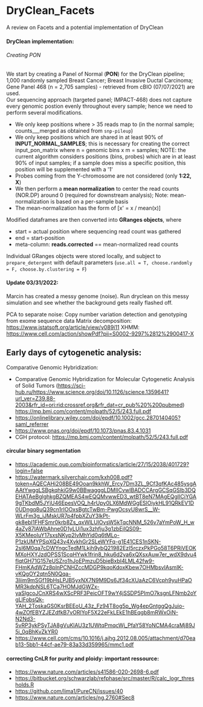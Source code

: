 # DryClean_Facets
A review on Facets and a potential implementation of DryClean

#### DryClean implementation:   
###### Creating PON
We start by creating a Panel of Normal (**PON**) for the DryClean pipeline;   
1,000 randomly sampled Breast Cancer; Breast Invasive Ductal Carcinoma; Gene Panel 468 (n = 2,705 samples) - retrieved from cBIO (07/07/2021) are used.    
Our sequencing approach (targeted panel; IMPACT-468) does not capture every genomic postion evenly throughout every sample; hence we need to perform several modifications.   
* We only keep positions where > 35 reads map to (in the normal sample; counts___merged as obtained from `snp-pileup`)   
* We only keep positions which are shared in at least 90% of **INPUT_NORMAL_SAMPLES**; this is necessary for creating the correct input_pon_matrix where n = genomic bins x m = samples; NOTE: the current algorithm considers positions (bins, probes) which are in at least 90% of input samples; if a sample does miss a specific position, this position will be supplemented with a '1'
* Probes coming from the Y-chromosome are not considered (only **1:22, X**)   
* We then perform a **mean normalization** to center the read counts (NOR.DP) around 0 (required for downstream analysis); Note: mean-normalization is based on a per-sample basis  
* The mean-normalization has the form of [x' = x / mean(x)]  

Modified dataframes are then converted into **GRanges objects**, where   
* start = actual position where sequencing read count was gathered
* end = start-position
* meta-column: **reads.corrected** == mean-normalized read counts   

Individual GRanges objects were stored locally, and subject to `prepare_detergent` with default parameters (`use.all = T, choose.randomly = F, choose.by.clustering = F`)


#### Update 03/31/2022:  
Marcin has created a messy genome (noise). Run dryclean on this messy simulation and see whether the background gets really flashed off. 

PCA to separate noise: Copy number variation detection and genotyping
from exome sequence data
Matrix decomposition: https://www.jstatsoft.org/article/view/v089i11
XHMM: https://www.cell.com/action/showPdf?pii=S0002-9297%2812%2900417-X

## Early days of cytogenetic analysis:
Comparative Genomic Hybridization:    
- Comparative Genomic Hybridization for Molecular Cytogenetic Analysis of Solid Tumors (https://sci-hub.ru/https://www.science.org/doi/10.1126/science.1359641?url_ver=Z39.88-2003&rfr_id=ori:rid:crossref.org&rfr_dat=cr_pub%20%200pubmed)
https://mp.bmj.com/content/molpath/52/5/243.full.pdf  
- https://onlinelibrary.wiley.com/doi/epdf/10.1002/gcc.2870140405?saml_referrer    
- https://www.pnas.org/doi/epdf/10.1073/pnas.83.4.1031   
- CGH protocol: https://mp.bmj.com/content/molpath/52/5/243.full.pdf 

#### circular binary segmentation
- https://academic.oup.com/bioinformatics/article/27/15/2038/401729?login=false   
- https://watermark.silverchair.com/kxh008.pdf?token=AQECAHi208BE49Ooan9kkhW_Ercy7Dm3ZL_9Cf3qfKAc485ysgAAAtYwggLSBgkqhkiG9w0BBwagggLDMIICvwIBADCCArgGCSqGSIb3DQEHATAeBglghkgBZQMEAS4wEQQMvwwED3_wtBT8eN7MAgEQgIICiYGA9gTKbdM5JYjU46EpesVOQ_h4rUpy0LX6MdWGgESlOiykHL91QRkEV1D0UDngq8uQ39cn1rIOOxsBgtcTwBm-PwgOcsyU8wrS__W-WLrFm3g_iJMskUR7p4fpbXZuY3lkPt-gk8ebI1FHFSmr0krb8Zs_qxWlLUlOvsW5kTqcNNM_526v7aYmPoW_H_w4aZy87lAWbAhne0D1yLUj1ux3zhfju3g1zbEjlQS09-X5KMeoIuY17sxsNKyp2IvMhYid0q6tMLo-P1zkUMYPSqXQ43v4XvkhGr2SLeWYFq-g1E41CES1nSKN-2sI6M0qa7cDWYngcTedM1Lkjh9ybQ21982EzI5rczxPkPGo58T6PRiVEOKMXoHXYJzdOPSS1ScqHYwk1frin8_hku6d2ya6xQXsxAuw7er_wdX9dvu4fIqtGH71G157eUSZro1hJoEPmzuD5bieBxbI4LML42fw9-FHmKAdWZz8plnPCNHZccMDGP9kqoKdoxKbew7OHMbsvIAsmIK-vKQgOY2qtn5N0Qqa-3liim9mSGf19bHsLPJB5yxNX7N9M9Ds6Jf34cXUaAzC6Vcph9yuHPaOMR3kdpNSL6TCa7HOMJdGWZx-yaSlgcoJCnXRS4wXScPRF3PeicOFT9wY4jSSDP5PImO7ksgnLFNmb2oYgLlFobsQk-YAH_2ToskaGS0KsrBEEoU_43z_Fz94T8og5p_Wg4epGntggQgJuio-4wZOfEBYZJEZdfkB7vORlYoF5X22eFkLEkE1hBEqgb8mRWxOiN-N2Nd3-5vRP3ykPSyTJA8gVuKlAU3z1UWtqPmqcWj_PfaY58YoNCMA4craMj89J5j_0qBhKvZkYR0   
- https://www.cell.com/cms/10.1016/j.ajhg.2012.08.005/attachment/d70eab13-5bb1-44cf-ae79-83a33d359965/mmc1.pdf   



#### correcting CnLR for purity and ploidy: important ressource:
- https://www.nature.com/articles/s41586-020-2698-6.pdf   
- https://bitbucket.org/schwarzlab/refphase/src/master/R/calc_logr_thresholds.R
- https://github.com/lima1/PureCN/issues/40
- https://www.nature.com/articles/ng.2760#Sec8
